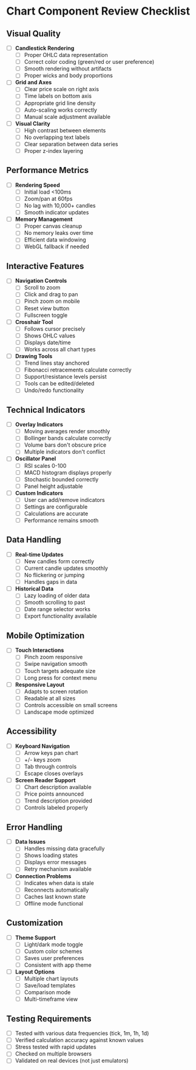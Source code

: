 # Chart Component Review Checklist

## Visual Quality
- [ ] **Candlestick Rendering**
  - [ ] Proper OHLC data representation
  - [ ] Correct color coding (green/red or user preference)
  - [ ] Smooth rendering without artifacts
  - [ ] Proper wicks and body proportions
  
- [ ] **Grid and Axes**
  - [ ] Clear price scale on right axis
  - [ ] Time labels on bottom axis
  - [ ] Appropriate grid line density
  - [ ] Auto-scaling works correctly
  - [ ] Manual scale adjustment available

- [ ] **Visual Clarity**
  - [ ] High contrast between elements
  - [ ] No overlapping text labels
  - [ ] Clear separation between data series
  - [ ] Proper z-index layering

## Performance Metrics
- [ ] **Rendering Speed**
  - [ ] Initial load <100ms
  - [ ] Zoom/pan at 60fps
  - [ ] No lag with 10,000+ candles
  - [ ] Smooth indicator updates

- [ ] **Memory Management**
  - [ ] Proper canvas cleanup
  - [ ] No memory leaks over time
  - [ ] Efficient data windowing
  - [ ] WebGL fallback if needed

## Interactive Features
- [ ] **Navigation Controls**
  - [ ] Scroll to zoom
  - [ ] Click and drag to pan
  - [ ] Pinch zoom on mobile
  - [ ] Reset view button
  - [ ] Fullscreen toggle

- [ ] **Crosshair Tool**
  - [ ] Follows cursor precisely
  - [ ] Shows OHLC values
  - [ ] Displays date/time
  - [ ] Works across all chart types

- [ ] **Drawing Tools**
  - [ ] Trend lines stay anchored
  - [ ] Fibonacci retracements calculate correctly
  - [ ] Support/resistance levels persist
  - [ ] Tools can be edited/deleted
  - [ ] Undo/redo functionality

## Technical Indicators
- [ ] **Overlay Indicators**
  - [ ] Moving averages render smoothly
  - [ ] Bollinger bands calculate correctly
  - [ ] Volume bars don't obscure price
  - [ ] Multiple indicators don't conflict

- [ ] **Oscillator Panel**
  - [ ] RSI scales 0-100
  - [ ] MACD histogram displays properly
  - [ ] Stochastic bounded correctly
  - [ ] Panel height adjustable

- [ ] **Custom Indicators**
  - [ ] User can add/remove indicators
  - [ ] Settings are configurable
  - [ ] Calculations are accurate
  - [ ] Performance remains smooth

## Data Handling
- [ ] **Real-time Updates**
  - [ ] New candles form correctly
  - [ ] Current candle updates smoothly
  - [ ] No flickering or jumping
  - [ ] Handles gaps in data

- [ ] **Historical Data**
  - [ ] Lazy loading of older data
  - [ ] Smooth scrolling to past
  - [ ] Date range selector works
  - [ ] Export functionality available

## Mobile Optimization
- [ ] **Touch Interactions**
  - [ ] Pinch zoom responsive
  - [ ] Swipe navigation smooth
  - [ ] Touch targets adequate size
  - [ ] Long press for context menu

- [ ] **Responsive Layout**
  - [ ] Adapts to screen rotation
  - [ ] Readable at all sizes
  - [ ] Controls accessible on small screens
  - [ ] Landscape mode optimized

## Accessibility
- [ ] **Keyboard Navigation**
  - [ ] Arrow keys pan chart
  - [ ] +/- keys zoom
  - [ ] Tab through controls
  - [ ] Escape closes overlays

- [ ] **Screen Reader Support**
  - [ ] Chart description available
  - [ ] Price points announced
  - [ ] Trend description provided
  - [ ] Controls labeled properly

## Error Handling
- [ ] **Data Issues**
  - [ ] Handles missing data gracefully
  - [ ] Shows loading states
  - [ ] Displays error messages
  - [ ] Retry mechanism available

- [ ] **Connection Problems**
  - [ ] Indicates when data is stale
  - [ ] Reconnects automatically
  - [ ] Caches last known state
  - [ ] Offline mode functional

## Customization
- [ ] **Theme Support**
  - [ ] Light/dark mode toggle
  - [ ] Custom color schemes
  - [ ] Saves user preferences
  - [ ] Consistent with app theme

- [ ] **Layout Options**
  - [ ] Multiple chart layouts
  - [ ] Save/load templates
  - [ ] Comparison mode
  - [ ] Multi-timeframe view

## Testing Requirements
- [ ] Tested with various data frequencies (tick, 1m, 1h, 1d)
- [ ] Verified calculation accuracy against known values
- [ ] Stress tested with rapid updates
- [ ] Checked on multiple browsers
- [ ] Validated on real devices (not just emulators)